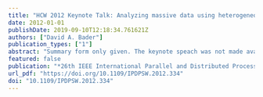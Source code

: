 ```yaml
---
title: "HCW 2012 Keynote Talk: Analyzing massive data using heterogeneous computing"
date: 2012-01-01
publishDate: 2019-09-10T12:18:34.761621Z
authors: ["David A. Bader"]
publication_types: ["1"]
abstract: "Summary form only given. The keynote speach was not made available for publication as part of the conference proceedings. Only a professional biography of the speaker is presented."
featured: false
publication: "*26th IEEE International Parallel and Distributed Processing Symposium Workshops & PhD Forum, IPDPS 2012, Shanghai, China, May 21-25, 2012*"
url_pdf: "https://doi.org/10.1109/IPDPSW.2012.334"
doi: "10.1109/IPDPSW.2012.334"
---
```



